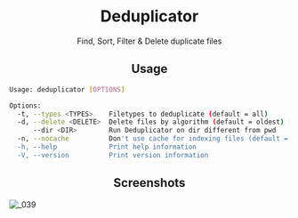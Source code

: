 <h1 align="center">Deduplicator</h1>

<p align="center">
  Find, Sort, Filter & Delete duplicate files 
</p>

<h2 align="center">Usage</h2>

```bash
Usage: deduplicator [OPTIONS]

Options:
  -t, --types <TYPES>    Filetypes to deduplicate (default = all)
  -d, --delete <DELETE>  Delete files by algorithm (default = oldest) [options = oldest | newest]
      --dir <DIR>        Run Deduplicator on dir different from pwd
  -n, --nocache          Don't use cache for indexing files (default = true)
  -h, --help             Print help information
  -V, --version          Print version information
```

<h2 align="center">Screenshots</h2>

![_039](https://user-images.githubusercontent.com/36154121/210031222-d8b79143-5a1e-47ca-926e-8855d5bbab60.png)
